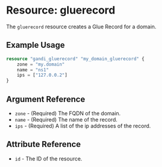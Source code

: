 # Resource: gluerecord

The `gluerecord` resource creates a Glue Record for a domain.

## Example Usage

```terraform
resource "gandi_gluerecord" "my_domain_gluerecord" {
    zone = "my.domain"
    name = "ns1"
    ips = ["127.0.0.2"]
}
```

## Argument Reference

- `zone` - (Required) The FQDN of the domain.
- `name` - (Required) The name of the record.
- `ips` - (Required) A list of the ip addresses of the record.

## Attribute Reference

- `id` - The ID of the resource.
